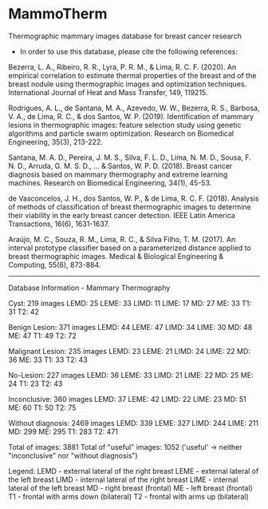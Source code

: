 # MammoTherm
Thermographic mammary images database for breast cancer research

* In order to use this database, please cite the following references:

Bezerra, L. A., Ribeiro, R. R., Lyra, P. R. M., & Lima, R. C. F. (2020). An empirical correlation to estimate thermal properties of the 
breast and of the breast nodule using thermographic images and optimization techniques. International Journal of Heat and Mass Transfer, 
149, 119215.

Rodrigues, A. L., de Santana, M. A., Azevedo, W. W., Bezerra, R. S., Barbosa, V. A., de Lima, R. C., & dos Santos, W. P. (2019). 
Identification of mammary lesions in thermographic images: feature selection study using genetic algorithms and particle swarm 
optimization. Research on Biomedical Engineering, 35(3), 213-222.

Santana, M. A. D., Pereira, J. M. S., Silva, F. L. D., Lima, N. M. D., Sousa, F. N. D., Arruda, G. M. S. D., ... & Santos, W. P. D. 
(2018). Breast cancer diagnosis based on mammary thermography and extreme learning machines. Research on Biomedical Engineering, 34(1), 
45-53.

de Vasconcelos, J. H., dos Santos, W. P., & de Lima, R. C. F. (2018). Analysis of methods of classification of breast thermographic 
images to determine their viability in the early breast cancer detection. IEEE Latin America Transactions, 16(6), 1631-1637.

Araújo, M. C., Souza, R. M., Lima, R. C., & Silva Filho, T. M. (2017). An interval prototype classifier based on a parameterized 
distance applied to breast thermographic images. Medical & Biological Engineering & Computing, 55(6), 873-884.

----------------------------------------------------------------------------------------------------------------------------------------

Database Information - Mammary Thermography

Cyst: 219 images
LEMD: 25 
LEME: 33 
LIMD: 11 
LIME: 17 
MD: 27 
ME: 33 
T1: 31 
T2: 42 

Benign Lesion: 371 images
LEMD: 44
	LEME: 47
	LIMD: 34
	LIME: 30
	MD: 48
	ME: 47
	T1: 49
	T2: 72

Malignant Lesion: 235 images
	LEMD: 23
	LEME: 21
	LIMD: 24
	LIME: 22
	MD: 36
	ME: 33
	T1: 33
	T2: 43

No-Lesion: 227 images
	LEMD: 36
	LEME: 33
	LIMD: 21
	LIME: 22
	MD: 25
	ME: 24
	T1: 23
	T2: 43

Inconclusive: 360 images
	LEMD: 37
	LEME: 42
	LIMD: 22
	LIME: 23
	MD: 51
	ME: 60
	T1: 50
	T2: 75

Without diagnosis: 2469 images
	LEMD: 339
	LEME: 327
	LIMD: 244
	LIME: 211
	MD: 299
	ME: 295
	T1: 283
	T2: 471

Total of images: 3881
Total of "useful" images: 1052
	('useful' -> neither "inconclusive" nor "without diagnosis")


Legend:
	LEMD - external lateral of the right breast
	LEME - external lateral of the left breast
	LIMD - internal lateral of the right breast
	LIME - internal lateral of the left breast
	MD - right breast (frontal)
	ME - left breast (frontal)
	T1 - frontal with arms down (bilateral)
	T2 - frontal with arms up (bilateral)

